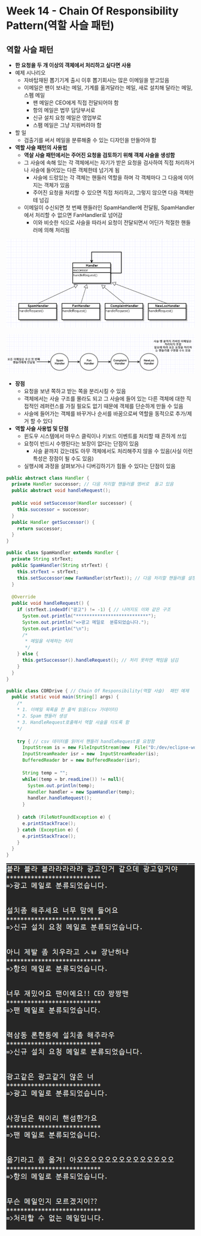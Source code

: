# Week 14 - Chain Of Responsibility Pattern(역할 사슬 패턴)

## 역할 사슬 패턴

* **한 요청을 두 개 이상의 객체에서 처리하고 싶다면 사용**
* 예제 시나리오
  * 자바탑재된 뽑기기계 출시 이후 뽑기회사는 많은 이메일을 받고있음
  * 이메일은 팬이 보내는 메일, 기계를 옮겨달라는 메일, 새로 설치해 달라는 메일, 스펨 메일
    * 팬 메일은 CEO에게 직접 전달되어야 함
    * 항의 메일은 법무 담당부서로
    * 신규 설치 요청 메일은 영업부로
    * 스팸 메일은 그냥 지워버려야 함
* 할 일
  * 검출기를 써서 메일을 분류해줄 수 있는 디자인을 만들어야 함
* **역할 사슬 패턴의 사용법**
  * **역살 사슬 패턴에서는 주어진 요청을 검토하기 위해 객체 사슬을 생성함**
  * 그 사슬에 속해 있는 각 객체에서는 자기가 받은 요청을 검사하여 직접 처리하거나 사슬에 들어있는 다른 객체한테 넘기게 됨
    * 사슬에 드렁있는 각 객체는 핸들러 역할을 하며 각 객체마다 그 다음에 이어지는 객체가 있음
    * 주어진 요청을 처리할 수 있으면 직접 처리하고, 그렇지 않으면 다음 객체한테 넘김
  * 이메일이 수신되면 첫 번째 핸들러인 SpamHandler에 전달됨, SpamHandler에서 처리할 수 없으면 FanHandler로 넘어감
    * 이와 비슷한 식으로 사슬을 따라서 요청이 전달되면서 어딘가 적절한 핸들러에 의해 처리됨

![cor-img1](https://github.com/ohbokdong/DesignPatternStudy/blob/master/summary/img/week14/cor/cor-img1.png?raw=true)

![cor-img2](https://github.com/ohbokdong/DesignPatternStudy/blob/master/summary/img/week14/cor/cor-img2.png?raw=true)


* **장점**
  * 요청을 보낸 쪽하고 받는 쪽을 분리시킬 수 있음
  * 객체에서는 사슬 구조를 몰라도 되고 그 사슬에 들어 있는 다른 객체에 대한 직접적인 레퍼런스를 가질 필요도 없기 때문에 객체를 단순하게 만들 수 있음
  * 사슬에 들어가는 객체를 바꾸거나 순서를 바꿈으로써 역할을 동적으로 추가/제거 할 수 있다
* **역할 사슬 사용법 및 단점**
  * 윈도우 시스템에서 마우스 클릭이나 키보드 이벤트를 처리할 때 흔하게 쓰임
  * 요청이 반드시 수행된다는 보장이 없다는 단점이 있음
    * 사슬 끝까지 갔는데도 아무 객체에서도 처리해주지 않을 수 있음(사실 이런 특성은 장점이 될 수도 있음)
  * 실행시에 과정을 살펴보거나 디버깅하기가 힘들 수 있다는 단점이 있음

```java
public abstract class Handler {
  private Handler successor; // 다음 처리할 핸들러를 멤버로  들고 있음
  public abstract void handleRequest();
  
  public void setSuccessor(Handler successor) {
    this.successor = successor;
  }
  public Handler getSuccessor() {
    return successor;
  }
}
```

```java
public class SpamHandler extends Handler {
  private String strText;
  public SpamHandler(String strText) {
    this.strText = strText;
    this.setSuccessor(new FanHandler(strText)); // 다음 처리할 핸들러를 설정
  }
  
  @Override
  public void handleRequest() {
    if (strText.indexOf("광고") != -1) { // 나머지도 이와 같은 구조
      System.out.println("***************************");
      System.out.println("=>광고 메일로  분류되었습니다.");
      System.out.println("\n");
      /*
       * 메일을 삭제하는 처리
       */
    } else {
      this.getSuccessor().handleRequest(); // 처리 못하면 책임을 넘김
    }
  }
}
```

```java
public class CORDrive { // Chain Of Responsibility(역할 사슬)  패턴 예제
  public static void main(String[] args) {
    /*
    * 1. 이메일 목록을 한 줄씩 읽음(csv 가데이터)
    * 2. Spam 핸들러 생성
    * 3. HandleRequest호출해서 역할 사슬을 타도록 함
    */
    
    try { // csv 데이터를 읽어서 핸들러 handleRequest를 요청함
      InputStream is = new FileInputStream(new  File("D:/dev/eclipse-workspace/local_dp_study/src/week14/younggeun0/chainofresponsibility/csv.txt"));
      InputStreamReader isr = new  InputStreamReader(is);
      BufferedReader br = new BufferedReader(isr);
      
      String temp = "";
      while((temp = br.readLine()) != null){
        System.out.println(temp);
        Handler handler = new SpamHandler(temp);
        handler.handleRequest();
      }
        
    } catch (FileNotFoundException e) {
      e.printStackTrace();
    } catch (Exception e) {
      e.printStackTrace();
    }
  }
}
```

![cor-img3](https://github.com/ohbokdong/DesignPatternStudy/blob/master/summary/img/week14/cor/cor-img3.png?raw=true)
